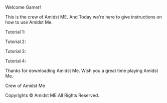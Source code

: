 Welcome Gamer!

This is the crew of Amidst ME. And Today we're here to give instructions on how to use Amidst Me.

Tutorial 1:

Tutorial 2:

Tutorial 3:

Tutorial 4:


Thanks for downloading Amidst Me.
Wish you a great time playing Amidst Me.

Crew of Amidst Me


Copyrights © Amidst ME All Rights Reserved.
